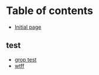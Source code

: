 # Table of contents

* [Initial page](README.md)

## test

* [grop test](test/grop-test.md)
* [wtff](https://google.com)

